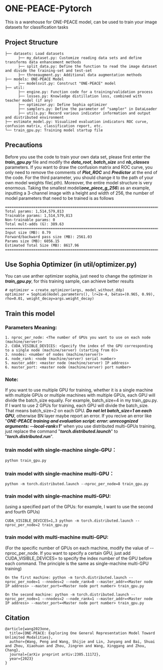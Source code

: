 # ONE-PEACE-Pytorch
This is a warehouse for ONE-PEACE model, can be used to train your image datasets for classification tasks

## Project Structure
```
├── datasets: Load datasets
  	  ├── my_dataset.py: Customize reading data sets and define transforms data enhancement methods
  	  ├── split_data.py: Define the function to read the image dataset and divide the training-set and test-set
  	  ├── threeaugment.py: Additional data augmentation methods
├── models: ONE-PEACE Model
  	  ├── modelsvit.py: Construct "ONE-PEACE" model
├── util:
      ├── engine.py: Function code for a training/validation process
      ├── losses.py: Knowledge distillation loss, combined with teacher model (if any)
  	  ├── optimizer.py: Define Sophia optimizer
  	  ├── samplers.py: Define the parameter of "sampler" in DataLoader
      ├── utils.py: Record various indicator information and output and distributed environment
├── estimate_model.py: Visualized evaluation indicators ROC curve, confusion matrix, classification report, etc.
└── train_gpu.py: Training model startup file
```

## Precautions
Before you use the code to train your own data set, please first enter the ___train_gpu.py___ file and modify the ___data_root___, ___batch_size___ and ___nb_classes___ parameters. If you want to draw the confusion matrix and ROC curve, you only need to remove the comments of ___Plot_ROC___ and ___Predictor___ at the end of the code. For the third parameter, you should change it to the path of your own model weights file(.pth).
Moreover, the entire model structure is very enormous. Taking the smallest model(___one_piece_g_256___) as an example, inputting a 3-channel image with a height and width of 256, the number of model parameters that need to be trained is as follows
```
====================================================================================================
Total params: 1,514,579,813
Trainable params: 1,514,579,813
Non-trainable params: 0
Total mult-adds (G): 389.63
====================================================================================================
Input size (MB): 0.79
Forward/backward pass size (MB): 2561.03
Params size (MB): 6056.15
Estimated Total Size (MB): 8617.96
====================================================================================================
```

## Use Sophia Optimizer (in util/optimizer.py)
You can use anther optimizer sophia, just need to change the optimizer in ___train_gpu.py___, for this training sample, can achieve better results
```
# optimizer = create_optimizer(args, model_without_ddp)
optimizer = SophiaG(model.parameters(), lr=2e-4, betas=(0.965, 0.99), rho=0.01, weight_decay=args.weight_decay)
```

## Train this model

### Parameters Meaning:
```
1. nproc_per_node: <The number of GPUs you want to use on each node (machine/server)>
2. CUDA_VISIBLE_DEVICES: <Specify the index of the GPU corresponding to a single node (machine/server) (starting from 0)>
3. nnodes: <number of nodes (machine/server)>
4. node_rank: <node (machine/server) serial number>
5. master_addr: <master node (machine/server) IP address>
6. master_port: <master node (machine/server) port number>
```
### Note: 
If you want to use multiple GPU for training, whether it is a single machine with multiple GPUs or multiple machines with multiple GPUs, each GPU will divide the batch_size equally. For example, batch_size=4 in my train_gpu.py. If I want to use 2 GPUs for training, each GPU will divide the batch_size. That means batch_size=2 on each GPU. ___Do not let batch_size=1 on each GPU___, otherwise BN layer maybe report an error. If you recive an error like "___ONE-PEACE training and evaluation script: error: unrecognized arguments: --local-rank=1___" when you use distributed multi-GPUs training, just replace the command "___torch.distributed.launch___" to "___torch.distributed.run___".

### train model with single-machine single-GPU：
```
python train_gpu.py
```

### train model with single-machine multi-GPU：
```
python -m torch.distributed.launch --nproc_per_node=8 train_gpu.py
```

### train model with single-machine multi-GPU: 
(using a specified part of the GPUs: for example, I want to use the second and fourth GPUs)
```
CUDA_VISIBLE_DEVICES=1,3 python -m torch.distributed.launch --nproc_per_node=2 train_gpu.py
```

### train model with multi-machine multi-GPU:
(For the specific number of GPUs on each machine, modify the value of --nproc_per_node. If you want to specify a certain GPU, just add CUDA_VISIBLE_DEVICES= to specify the index number of the GPU before each command. The principle is the same as single-machine multi-GPU training)
```
On the first machine: python -m torch.distributed.launch --nproc_per_node=1 --nnodes=2 --node_rank=0 --master_addr=<Master node IP address> --master_port=<Master node port number> train_gpu.py

On the second machine: python -m torch.distributed.launch --nproc_per_node=1 --nnodes=2 --node_rank=1 --master_addr=<Master node IP address> --master_port=<Master node port number> train_gpu.py
```

## Citation
```
@article{wang2023one,
  title={ONE-PEACE: Exploring One General Representation Model Toward Unlimited Modalities},
  author={Wang, Peng and Wang, Shijie and Lin, Junyang and Bai, Shuai and Zhou, Xiaohuan and Zhou, Jingren and Wang, Xinggang and Zhou, Chang},
  journal={arXiv preprint arXiv:2305.11172},
  year={2023}
}
```
